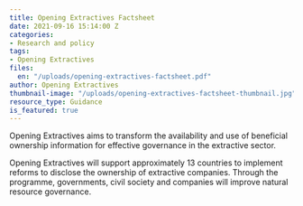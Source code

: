 ```yaml
---
title: Opening Extractives Factsheet
date: 2021-09-16 15:14:00 Z
categories:
- Research and policy
tags:
- Opening Extractives
files:
  en: "/uploads/opening-extractives-factsheet.pdf"
author: Opening Extractives
thumbnail-image: "/uploads/opening-extractives-factsheet-thumbnail.jpg"
resource_type: Guidance
is_featured: true
---
```


Opening Extractives aims to transform the availability and use of beneficial ownership information for effective governance in the extractive sector.

Opening Extractives will support approximately 13 countries to implement reforms to disclose the ownership of extractive companies. Through the programme, governments, civil society and companies will improve natural resource governance.